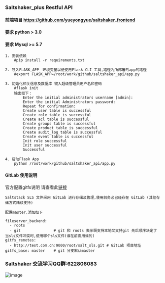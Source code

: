 ### Saltshaker_plus Restful API

#### **前端项目 https://github.com/yueyongyue/saltshaker_frontend**
#### **要求 python > 3.0**
#### **要求 Mysql >= 5.7**

````
1. 安装依赖
    #pip install -r requirements.txt
````
````
2. 导入FLASK_APP　环境变量以便使用Flask CLI 工具,路径为所部署的app的路径
    #export FLASK_APP=/root/work/github/saltshaker_api/app.py
````
````
3. 初始化相关信息及数据库 键入超级管理员用户名和密码
    #flask init
    输出如下：
        Enter the initial administrators username [admin]: 
        Enter the initial Administrators password: 
        Repeat for confirmation: 
        Create user table is successful
        Create role table is successful
        Create acl table is successful
        Create groups table is successful
        Create product table is successful
        Create audit_log table is successful
        Create event table is successful
        Init role successful
        Init user successful
        Successful
````
````
4. 启动Flask App
    python /root/work/github/saltshaker_api/app.py
````

#### **GitLab 使用说明**
官方配置gitfs说明 请查看此[链接](https://docs.saltstack.com/en/latest/topics/tutorials/gitfs.html#simple-configuration)
````
Saltstack SLS 文件采用 GitLab 进行存储及管理,使用前务必已经存在 GitLab (其他存储方式陆续支持)

配置master,添加如下

fileserver_backend:
  - roots
  - git               # git 和 roots 表示既支持本地又支持git 先后顺序决定了当sls文件冲突时,使用哪个sls文件(谁在前面用谁的)
gitfs_remotes:
  - http://test.com.cn:9000/root/salt_sls.git # GitLab 项目地址
gitfs_base: master    # git 分支默认master

````

### Saltshaker 交流学习QQ群:622806083
![image](https://github.com/yueyongyue/saltshaker_api/blob/master/screenshots/qq.png)